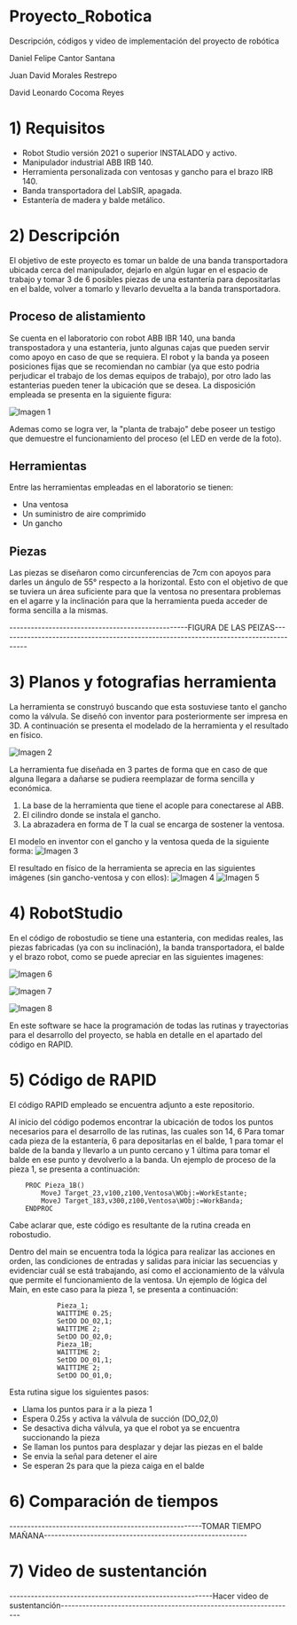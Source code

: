 # Proyecto_Robotica
Descripción, códigos y video de implementación del proyecto de robótica 


Daniel Felipe Cantor Santana

Juan David Morales Restrepo

David Leonardo Cocoma Reyes 

# 1) Requisitos

- Robot Studio versión 2021 o superior INSTALADO y activo.
- Manipulador industrial ABB IRB 140.
- Herramienta personalizada con ventosas y gancho para el brazo IRB 140.
- Banda transportadora del LabSIR, apagada.
- Estantería de madera y balde metálico.

# 2) Descripción

El objetivo de este proyecto es tomar un balde de una banda transportadora ubicada cerca del manipulador, dejarlo en algún lugar en el espacio de trabajo y tomar 3 de 6 posibles piezas de una estantería para depositarlas en el balde, volver a tomarlo y llevarlo devuelta a la banda transportadora.

## Proceso de alistamiento
Se cuenta en el laboratorio con robot ABB IBR 140, una banda transpostadora y una estanteria, junto algunas cajas que pueden servir como apoyo en caso de que se requiera. El robot y la banda ya poseen posiciones fijas que se recomiendan no cambiar (ya que esto podria perjudicar el trabajo de los demas equipos de trabajo), por otro lado las estanterias pueden tener la ubicación que se desea. La disposición empleada se presenta en la siguiente figura:

![Imagen 1](https://github.com/Robotica-2022-I/Proyecto_Robotica/blob/main/Imagenes%20proyecto/Brazo%20armado.jpg)

Ademas como se logra ver, la "planta de trabajo" debe poseer un testigo que demuestre el funcionamiento del proceso (el LED en verde de la foto).

## Herramientas
Entre las herramientas empleadas en el laboratorio se tienen:

  - Una ventosa
  - Un suministro de aire comprimido
  - Un gancho

## Piezas
Las piezas se diseñaron como circunferencias de 7cm con apoyos para darles un ángulo de 55° respecto a la horizontal. Esto con el objetivo de que se tuviera un área suficiente para que la ventosa no presentara problemas en el agarre y la inclinación para que la herramienta pueda acceder de forma sencilla a la mismas.

--------------------------------------------------FIGURA DE LAS PEIZAS--------------------------------------------------------------------------------------

# 3) Planos y fotografias herramienta
La herramienta se construyó buscando que esta sostuviese tanto el gancho como la válvula. Se diseñó con inventor para posteriormente ser impresa en 3D. A continuación se presenta el modelado de la herramienta y el resultado en físico.

![Imagen 2](https://github.com/Robotica-2022-I/Proyecto_Robotica/blob/main/Imagenes%20proyecto/medidaspng.png)

La herramienta fue diseñada en 3 partes de forma que en caso de que alguna llegara a dañarse se pudiera reemplazar de forma sencilla y económica. 
1. La base de la herramienta que tiene el acople para conectarese al ABB.
2. El cilindro donde se instala el gancho.
3. La abrazadera en forma de T la cual se encarga de sostener la ventosa.

El modelo en inventor con el gancho y la ventosa queda de la siguiente forma:
![Imagen 3](https://github.com/Robotica-2022-I/Proyecto_Robotica/blob/main/Imagenes%20proyecto/ensamble.png)

El resultado en físico de la herramienta se aprecia en las siguientes imágenes (sin gancho-ventosa y con ellos):
![Imagen 4](https://github.com/Robotica-2022-I/Proyecto_Robotica/blob/main/Imagenes%20proyecto/Herramienta%20en%20físico.jpg)
![Imagen 5](https://github.com/Robotica-2022-I/Proyecto_Robotica/blob/main/Imagenes%20proyecto/Herramienta_gancho.jpg)


# 4) RobotStudio
En el código de robostudio se tiene una estanteria, con medidas reales, las piezas fabricadas (ya con su inclinación), la banda transportadora, el balde y el brazo robot, como se puede apreciar en las siguientes imagenes:

![Imagen 6](https://github.com/Robotica-2022-I/Proyecto_Robotica/blob/main/Imagenes%20proyecto/inventor.png)

![Imagen 7](https://github.com/Robotica-2022-I/Proyecto_Robotica/blob/main/Imagenes%20proyecto/estanteria.png)

![Imagen 8](https://github.com/Robotica-2022-I/Proyecto_Robotica/blob/main/Imagenes%20proyecto/banda.png)

En este software se hace la programación de todas las rutinas y trayectorias para el desarrollo del proyecto, se habla en detalle en el apartado del código en RAPID.

# 5) Código de RAPID
El código RAPID empleado se encuentra adjunto a este repositorio. 

Al inicio del código podemos encontrar la ubicación de todos los puntos necesarios para el desarrollo de las rutinas, las cuales son 14, 6 Para tomar cada pieza de la estantería, 6 para depositarlas en el balde, 1 para tomar el balde de la banda y llevarlo a un punto cercano y 1 última para tomar el balde en ese punto y devolverlo a la banda. Un ejemplo de proceso  de la pieza 1, se presenta a continuación:

```
    PROC Pieza_1B()
        MoveJ Target_23,v100,z100,Ventosa\WObj:=WorkEstante;
        MoveJ Target_183,v300,z100,Ventosa\WObj:=WorkBanda;
    ENDPROC
```
Cabe aclarar que, este código es resultante de la rutina creada en robostudio.


Dentro del main se encuentra toda la lógica para realizar las acciones en orden, las condiciones de entradas y salidas para iniciar las secuencias y evidenciar cuál se está trabajando, así como el accionamiento de la válvula que permite el funcionamiento de la ventosa. Un ejemplo de lógica del Main, en este caso para la pieza 1, se presenta a continuación: 

```
            Pieza_1;
            WAITTIME 0.25;
            SetDO DO_02,1;
            WAITTIME 2;
            SetDO DO_02,0;
            Pieza_1B;
            WAITTIME 2;
            SetDO DO_01,1;
            WAITTIME 2;
            SetDO DO_01,0;
```

Esta rutina sigue los siguientes pasos:

  -  Llama los puntos para ir a la pieza 1 
  -  Espera 0.25s y activa la válvula de succión (DO_02,0)
  -  Se desactiva dicha válvula, ya que el robot ya se encuentra succionando la pieza
  -  Se llaman los puntos para desplazar y dejar las piezas en el balde
  -  Se envia la señal para detener el aire
  -  Se esperan 2s para que la pieza caiga en el balde
      
# 6) Comparación de tiempos

------------------------------------------------------TOMAR TIEMPO MAÑANA---------------------------------------------------------

# 7) Video de sustentanción

---------------------------------------------------------Hacer video de sustentanción------------------------------------------------------------------

